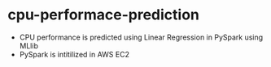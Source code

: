 # cpu-performace-prediction
* CPU performance is predicted using Linear Regression in PySpark using MLlib
* PySpark is intitilized in AWS EC2
